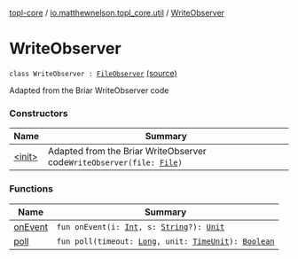[topl-core](../../index.md) / [io.matthewnelson.topl_core.util](../index.md) / [WriteObserver](./index.md)

# WriteObserver

`class WriteObserver : `[`FileObserver`](https://developer.android.com/reference/android/os/FileObserver.html) [(source)](https://github.com/05nelsonm/TorOnionProxyLibrary-Android/blob/master/topl-core/src/main/java/io/matthewnelson/topl_core/util/WriteObserver.kt#L100)

Adapted from the Briar WriteObserver code

### Constructors

| Name | Summary |
|---|---|
| [&lt;init&gt;](-init-.md) | Adapted from the Briar WriteObserver code`WriteObserver(file: `[`File`](https://docs.oracle.com/javase/6/docs/api/java/io/File.html)`)` |

### Functions

| Name | Summary |
|---|---|
| [onEvent](on-event.md) | `fun onEvent(i: `[`Int`](https://kotlinlang.org/api/latest/jvm/stdlib/kotlin/-int/index.html)`, s: `[`String`](https://kotlinlang.org/api/latest/jvm/stdlib/kotlin/-string/index.html)`?): `[`Unit`](https://kotlinlang.org/api/latest/jvm/stdlib/kotlin/-unit/index.html) |
| [poll](poll.md) | `fun poll(timeout: `[`Long`](https://kotlinlang.org/api/latest/jvm/stdlib/kotlin/-long/index.html)`, unit: `[`TimeUnit`](https://docs.oracle.com/javase/6/docs/api/java/util/concurrent/TimeUnit.html)`): `[`Boolean`](https://kotlinlang.org/api/latest/jvm/stdlib/kotlin/-boolean/index.html) |
